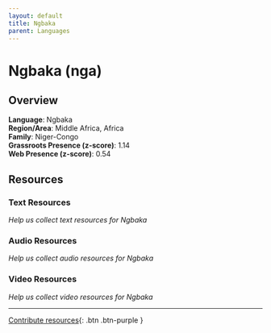 ```yaml
---
layout: default
title: Ngbaka
parent: Languages
---
```


# Ngbaka (nga)

## Overview

**Language**: Ngbaka  
**Region/Area**: Middle Africa, Africa  
**Family**: Niger-Congo  
**Grassroots Presence (z-score)**: 1.14  
**Web Presence (z-score)**: 0.54  

## Resources

### Text Resources
*Help us collect text resources for Ngbaka*

### Audio Resources
*Help us collect audio resources for Ngbaka*

### Video Resources
*Help us collect video resources for Ngbaka*

---

[Contribute resources](https://forms.office.com/e/1SfLJx3u1r){: .btn .btn-purple }
